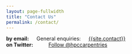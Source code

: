 ```yaml
---
layout: page-fullwidth
title: "Contact Us"
permalink: /contact/
---
```

    
<div class="row">
  <div class="medium-5 columns">
    <strong>by email:</strong>
    General enquiries: <br>
    <a href="mailto:{{site.contact}}">{{site.contact}}</a><br>
  </div> 
  <div class="medium-3 columns">
    <strong>on Twitter:</strong>
    <br><br>
    <a href="https://twitter.com/hpccarpentry?ref_src=twsrc%5Etfw" class="twitter-follow-button" data-show-count="false">
      Follow @hpccarpentries
    </a>
    <script async src="https://platform.twitter.com/widgets.js" charset="utf-8"></script>
  </div>
</div>
